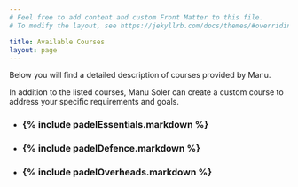 ```yaml
---
# Feel free to add content and custom Front Matter to this file.
# To modify the layout, see https://jekyllrb.com/docs/themes/#overriding-theme-defaults

title: Available Courses
layout: page
---
```


Below you will find a detailed description of courses provided by Manu.

In addition to the listed courses, Manu Soler can create a custom course to address your specific requirements and goals.   


- ### {% include padelEssentials.markdown %}
- ### {% include padelDefence.markdown %}
- ### {% include padelOverheads.markdown %}




